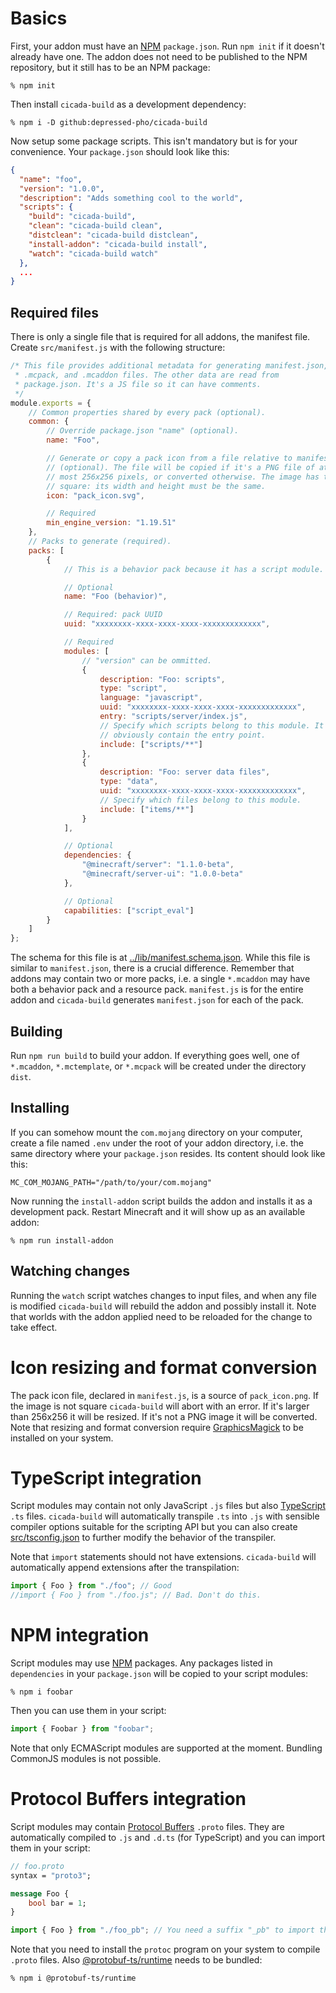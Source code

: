 # Basics

First, your addon must have an [NPM](https://www.npmjs.com/)
`package.json`. Run `npm init` if it doesn't already have one. The addon
does not need to be published to the NPM repository, but it still has to be
an NPM package:

```shell
% npm init
```

Then install `cicada-build` as a development dependency:

```shell
% npm i -D github:depressed-pho/cicada-build
```

Now setup some package scripts. This isn't mandatory but is for your
convenience. Your `package.json` should look like this:

```json
{
  "name": "foo",
  "version": "1.0.0",
  "description": "Adds something cool to the world",
  "scripts": {
    "build": "cicada-build",
    "clean": "cicada-build clean",
    "distclean": "cicada-build distclean",
    "install-addon": "cicada-build install",
    "watch": "cicada-build watch"
  },
  ...
}
```

## Required files

There is only a single file that is required for all addons, the manifest
file. Create `src/manifest.js` with the following structure:

```javascript
/* This file provides additional metadata for generating manifest.json,
 * .mcpack, and .mcaddon files. The other data are read from
 * package.json. It's a JS file so it can have comments.
 */
module.exports = {
    // Common properties shared by every pack (optional).
    common: {
        // Override package.json "name" (optional).
        name: "Foo",

        // Generate or copy a pack icon from a file relative to manifest.js
        // (optional). The file will be copied if it's a PNG file of at
        // most 256x256 pixels, or converted otherwise. The image has to be
        // square: its width and height must be the same.
        icon: "pack_icon.svg",

        // Required
        min_engine_version: "1.19.51"
    },
    // Packs to generate (required).
    packs: [
        {
            // This is a behavior pack because it has a script module.

            // Optional
            name: "Foo (behavior)",

            // Required: pack UUID
            uuid: "xxxxxxxx-xxxx-xxxx-xxxx-xxxxxxxxxxxxx",

            // Required
            modules: [
                // "version" can be ommitted.
                {
                    description: "Foo: scripts",
                    type: "script",
                    language: "javascript",
                    uuid: "xxxxxxxx-xxxx-xxxx-xxxx-xxxxxxxxxxxxx",
                    entry: "scripts/server/index.js",
                    // Specify which scripts belong to this module. It must
                    // obviously contain the entry point.
                    include: ["scripts/**"]
                },
                {
                    description: "Foo: server data files",
                    type: "data",
                    uuid: "xxxxxxxx-xxxx-xxxx-xxxx-xxxxxxxxxxxxx",
                    // Specify which files belong to this module.
                    include: ["items/**"]
                }
            ],

            // Optional
            dependencies: {
                "@minecraft/server": "1.1.0-beta",
                "@minecraft/server-ui": "1.0.0-beta"
            },

            // Optional
            capabilities: ["script_eval"]
        }
    ]
};
```

The schema for this file is at
[../lib/manifest.schema.json](../lib/manifest.schema.json). While this file
is similar to `manifest.json`, there is a crucial difference. Remember that
addons may contain two or more packs, i.e. a single `*.mcaddon` may have
both a behavior pack and a resource pack. `manifest.js` is for the entire
addon and `cicada-build` generates `manifest.json` for each of the pack.

## Building

Run `npm run build` to build your addon. If everything goes well, one of
`*.mcaddon`, `*.mctemplate`, or `*.mcpack` will be created under the directory `dist`.

## Installing

If you can somehow mount the `com.mojang` directory on your computer,
create a file named `.env` under the root of your addon directory, i.e. the
same directory where your `package.json` resides. Its content should look
like this:

```text
MC_COM_MOJANG_PATH="/path/to/your/com.mojang"
```

Now running the `install-addon` script builds the addon and installs it as
a development pack. Restart Minecraft and it will show up as an available
addon:

```shell
% npm run install-addon
```

## Watching changes

Running the `watch` script watches changes to input files, and when any
file is modified `cicada-build` will rebuild the addon and possibly
install it. Note that worlds with the addon applied need to be reloaded
for the change to take effect.

# Icon resizing and format conversion

The pack icon file, declared in `manifest.js`, is a source of
`pack_icon.png`. If the image is not square `cicada-build` will abort with
an error. If it's larger than 256x256 it will be resized. If it's not a PNG
image it will be converted. Note that resizing and format conversion
require [GraphicsMagick](http://www.graphicsmagick.org/) to be installed on
your system.

# TypeScript integration

Script modules may contain not only JavaScript `.js` files but also
[TypeScript](https://www.typescriptlang.org/) `.ts` files. `cicada-build`
will automatically transpile `.ts` into `.js` with sensible compiler
options suitable for the scripting API but you can also create
[src/tsconfig.json](https://www.typescriptlang.org/tsconfig/) to further
modify the behavior of the transpiler.

Note that `import` statements should not have extensions. `cicada-build`
will automatically append extensions after the transpilation:

```typescript
import { Foo } from "./foo"; // Good
//import { Foo } from "./foo.js"; // Bad. Don't do this.
```

# NPM integration

Script modules may use [NPM](https://www.npmjs.com/) packages. Any packages
listed in `dependencies` in your `package.json` will be copied to your
script modules:

```shell
% npm i foobar
```

Then you can use them in your script:

```typescript
import { Foobar } from "foobar";
```

Note that only ECMAScript modules are supported at the moment. Bundling
CommonJS modules is not possible.

# Protocol Buffers integration

Script modules may contain [Protocol
Buffers](https://developers.google.com/protocol-buffers) `.proto`
files. They are automatically compiled to `.js` and `.d.ts` (for
TypeScript) and you can import them in your script:

```protobuf
// foo.proto
syntax = "proto3";

message Foo {
    bool bar = 1;
}
```

```typescript
import { Foo } from "./foo_pb"; // You need a suffix "_pb" to import them.
```

Note that you need to install the `protoc` program on your system to
compile `.proto` files. Also
[@protobuf-ts/runtime](https://github.com/timostamm/protobuf-ts/tree/master/packages/runtime)
needs to be bundled:

```shell
% npm i @protobuf-ts/runtime
```
